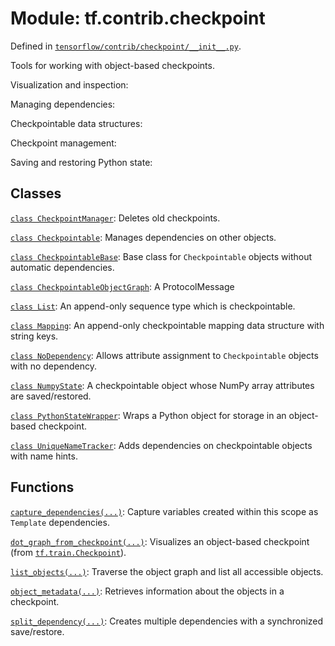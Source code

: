 <div itemscope itemtype="http://developers.google.com/ReferenceObject">
<meta itemprop="name" content="tf.contrib.checkpoint" />
<meta itemprop="path" content="Stable" />
</div>

# Module: tf.contrib.checkpoint



Defined in [`tensorflow/contrib/checkpoint/__init__.py`](/code/stable/tensorflow/contrib/checkpoint/__init__.py).

Tools for working with object-based checkpoints.

Visualization and inspection:

Managing dependencies:

Checkpointable data structures:

Checkpoint management:

Saving and restoring Python state:

## Classes

[`class CheckpointManager`](../../tf/contrib/checkpoint/CheckpointManager.md): Deletes old checkpoints.

[`class Checkpointable`](../../tf/contrib/checkpoint/Checkpointable.md): Manages dependencies on other objects.

[`class CheckpointableBase`](../../tf/contrib/checkpoint/CheckpointableBase.md): Base class for `Checkpointable` objects without automatic dependencies.

[`class CheckpointableObjectGraph`](../../tf/contrib/checkpoint/CheckpointableObjectGraph.md): A ProtocolMessage

[`class List`](../../tf/contrib/checkpoint/List.md): An append-only sequence type which is checkpointable.

[`class Mapping`](../../tf/contrib/checkpoint/Mapping.md): An append-only checkpointable mapping data structure with string keys.

[`class NoDependency`](../../tf/contrib/checkpoint/NoDependency.md): Allows attribute assignment to `Checkpointable` objects with no dependency.

[`class NumpyState`](../../tf/contrib/checkpoint/NumpyState.md): A checkpointable object whose NumPy array attributes are saved/restored.

[`class PythonStateWrapper`](../../tf/contrib/checkpoint/PythonStateWrapper.md): Wraps a Python object for storage in an object-based checkpoint.

[`class UniqueNameTracker`](../../tf/contrib/checkpoint/UniqueNameTracker.md): Adds dependencies on checkpointable objects with name hints.

## Functions

[`capture_dependencies(...)`](../../tf/contrib/checkpoint/capture_dependencies.md): Capture variables created within this scope as `Template` dependencies.

[`dot_graph_from_checkpoint(...)`](../../tf/contrib/checkpoint/dot_graph_from_checkpoint.md): Visualizes an object-based checkpoint (from <a href="../../tf/train/Checkpoint.md"><code>tf.train.Checkpoint</code></a>).

[`list_objects(...)`](../../tf/contrib/checkpoint/list_objects.md): Traverse the object graph and list all accessible objects.

[`object_metadata(...)`](../../tf/contrib/checkpoint/object_metadata.md): Retrieves information about the objects in a checkpoint.

[`split_dependency(...)`](../../tf/contrib/checkpoint/split_dependency.md): Creates multiple dependencies with a synchronized save/restore.

